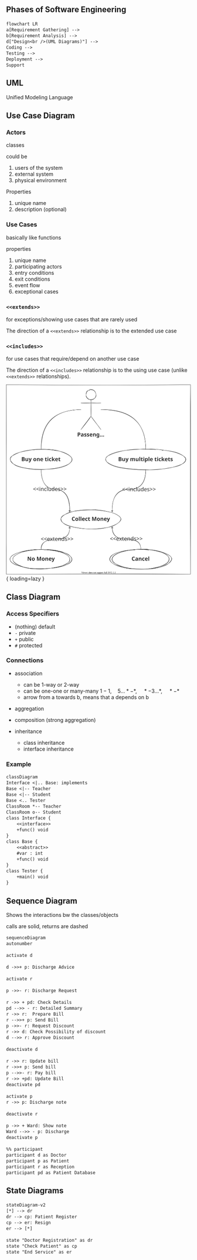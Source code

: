 ## Phases of Software Engineering

```mermaid
flowchart LR
a[Requirement Gathering] -->
b[Requirement Analysis] -->
d["Design<br />(UML Diagrams)"] -->
Coding -->
Testing -->
Deployment -->
Support
```

## UML

Unified Modeling Language

## Use Case Diagram

### Actors

classes

could be

1. users of the system
2. external system
3. physical environment

Properties

1. unique name
2. description (optional)

### Use Cases

basically like functions

properties

1. unique name
2. participating actors
3. entry conditions
4. exit conditions
5. event flow
6. exceptional cases

### `<<extends>>`

for exceptions/showing use cases that are rarely used

The direction of a `<<extends>>` relationship is to the extended use case

### `<<includes>>`

for use cases that require/depend on another use case

The direction of a `<<includes>>` relationship is to the using use case (unlike `<<extends>>` relationships).

![](img/useCase.svg){ loading=lazy }

## Class Diagram

### Access Specifiers

- (nothing) default
- `-` private
- `+` public
- `#` protected

### Connections

- association
    - can be 1-way or 2-way
    - can be one-one or many-many
    $1-1, \quad 5\ldots* - *, \quad *- 3\ldots *, \quad * - *$
    - arrow from a towards b, means that a depends on b
  
- aggregation
- composition (strong aggregation)
- inheritance
    - class inheritance
    - interface inheritance
### Example

``` mermaid
classDiagram
Interface <|.. Base: implements
Base <|-- Teacher
Base <|-- Student
Base <.. Tester
ClassRoom *-- Teacher
ClassRoom o-- Student
class Interface {
	<<interface>>
	+func() void
}
class Base {
	<<abstract>>
	#var : int
	+func() void
}
class Tester {
	+main() void
}
```

## Sequence Diagram

Shows the interactions bw the classes/objects

calls are solid, returns are dashed

```mermaid
sequenceDiagram
autonumber

activate d

d ->>+ p: Discharge Advice

activate r

p ->>- r: Discharge Request

r ->> + pd: Check Details
pd -->> - r: Detailed Summary
r ->> r:  Prepare Bill
r -->>+ p: Send Bill
p ->>- r: Request Discount
r ->> d: Check Possibility of discount
d -->> r: Approve Discount

deactivate d

r ->> r: Update bill
r ->>+ p: Send bill
p -->>- r: Pay bill
r ->> +pd: Update Bill
deactivate pd

activate p
r ->> p: Discharge note

deactivate r

p ->> + Ward: Show note
Ward -->> - p: Discharge
deactivate p

%% participant
participant d as Doctor
participant p as Patient
participant r as Reception
participant pd as Patient Database
```

## State Diagrams

```mermaid
stateDiagram-v2
[*] --> dr
dr --> cp: Patient Register
cp --> er: Resign
er --> [*]

state "Doctor Registration" as dr
state "Check Patient" as cp
state "End Service" as er
```

